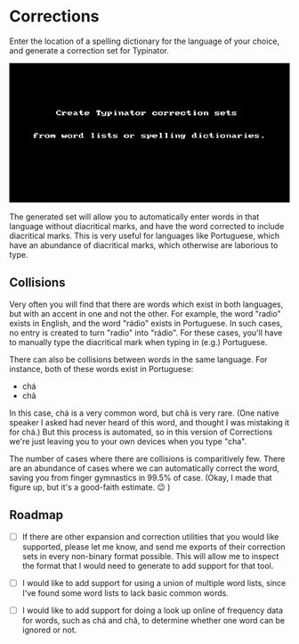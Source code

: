 
Corrections
===========

Enter the location of a spelling dictionary for the language of your choice, and generate a correction set for Typinator.

![how to use this software](./docs/usage_demo.gif)

The generated set will allow you to automatically enter words in that language without diacritical marks, and have the word corrected to include diacritical marks.  This is very useful for languages like Portuguese, which have an abundance of diacritical marks, which otherwise are laborious to type.


Collisions
----------

Very often you will find that there are words which exist in both languages, but with an accent in one and not the other.  For example, the word "radio" exists in English, and the word "rádio" exists in Portuguese.  In such cases, no entry is created to turn "radio" into "rádio".  For these cases, you'll have to manually type the diacritical mark when typing in (e.g.) Portuguese.

There can also be collisions between words in the same language.  For instance, both of these words exist in Portuguese:

* chá
* chã

In this case, chá is a very common word, but chã is very rare.  (One native speaker I asked had never heard of this word, and thought I was mistaking it for chá.)  But this process is automated, so in this version of Corrections we're just leaving you to your own devices when you type "cha".

The number of cases where there are collisions is comparitively few.  There are an abundance of cases where we can automatically correct the word, saving you from finger gymnastics in 99.5% of case.  (Okay, I made that figure up, but it's a good-faith estimate. 😉 )


Roadmap
-------

- [ ] If there are other expansion and correction utilities that you would like supported, please let me know, and send me exports of their correction sets in every non-binary format possible.  This will allow me to inspect the format that I would need to generate to add support for that tool.

- [ ] I would like to add support for using a union of multiple word lists, since I've found some word lists to lack basic common words.

- [ ] I would like to add support for doing a look up online of frequency data for words, such as chá and chã, to determine whether one word can be ignored or not.


